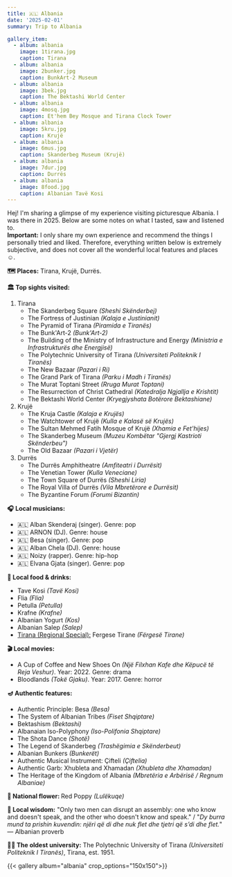 ```yaml
---
title: 🇦🇱 Albania
date: '2025-02-01'
summary: Trip to Albania

gallery_item:
  - album: albania
    image: 1tirana.jpg
    caption: Tirana
  - album: albania
    image: 2bunker.jpg
    caption: BunkArt-2 Museum
  - album: albania
    image: 3bek.jpg
    caption: The Bektashi World Center
  - album: albania
    image: 4mosq.jpg
    caption: Et'hem Bey Mosque and Tirana Clock Tower
  - album: albania
    image: 5kru.jpg
    caption: Krujë
  - album: albania
    image: 6mus.jpg
    caption: Skanderbeg Museum (Krujë)
  - album: albania
    image: 7dur.jpg
    caption: Durrës
  - album: albania
    image: 8food.jpg
    caption: Albanian Tavë Kosi
---
```

Hej! I'm sharing a glimpse of my experience visiting picturesque Albania. I was there in 2025. Below are some notes on what I tasted, saw and listened to.<br>
<b>Important:</b> I only share my own experience and recommend the things I personally tried and liked. Therefore, everything written below is extremely subjective, and does not cover all the wonderful local features and places ☺️.

<b>🗺 Places:</b> Tirana, Krujë, Durrës.<br>

<b>🏛 Top sights visited: </b>
1. Tirana
    - The Skanderbeg Square <i>(Sheshi Skënderbej)</i>
    - The Fortress of Justinian <i>(Kalaja e Justinianit)</i>
    - The Pyramid of Tirana <i>(Piramida e Tiranës)</i>
    - The Bunk'Art-2 <i>(Bunk'Art-2)</i>
    - The Building of the Ministry of Infrastructure and Energy <i>(Ministria e Infrastrukturës dhe Energjisë)</i>
    - The Polytechnic University of Tirana <i>(Universiteti Politeknik I Tiranës)</i>
    - The New Bazaar <i>(Pazari i Ri)</i>  
    - The Grand Park of Tirana <i>(Parku i Madh i Tiranës)</i>
    - The Murat Toptani Street <i>(Rruga Murat Toptani)</i>
    - The Resurrection of Christ Cathedral <i>(Katedralja Ngjallja e Krishtit)</i>
    - The Bektashi World Center <i>(Kryegjyshata Botërore Bektashiane)</i>
2. Krujë
    - The Kruja Castle <i>(Kalaja e Krujës)</i>
    - The Watchtower of Krujë <i>(Kulla e Kalasë së Krujës)</i>
    - The Sultan Mehmed Fatih Mosque of Krujë <i>(Xhamia e Fet'hijes)</i>
    - The Skanderbeg Museum <i>(Muzeu Kombëtar "Gjergj Kastrioti Skënderbeu")</i>    
    - The Old Bazaar <i>(Pazari i Vjetër)</i>
3. Durrës 
    - The Durrës Amphitheatre <i>(Amfiteatri i Durrësit)</i>
    - The Venetian Tower <i>(Kulla Veneciane)</i>
    - The Town Square of Durrës <i>(Sheshi Liria)</i>
    - The Royal Villa of Durrës <i>(Vila Mbretërore e Durrësit)</i>
    - The Byzantine Forum <i>(Forumi Bizantin)</i>


<b>🎧 Local musicians: </b>
- 🇦🇱 Alban Skenderaj (singer). Genre: pop
- 🇦🇱 ARNON (DJ). Genre: house
- 🇦🇱 Besa (singer). Genre: pop
- 🇦🇱 Alban Chela (DJ). Genre: house
- 🇦🇱 Noizy (rapper). Genre: hip-hop
- 🇦🇱 Elvana Gjata (singer). Genre: pop

<b>🥘 Local food & drinks: </b>
- Tave Kosi <i>(Tavë Kosi)</i>
- Flia <i>(Flia)</i>
- Petulla <i>(Petulla)</i>
- Krafne <i>(Krafne)</i>
- Albanian Yogurt <i>(Kos)</i>
- Albanian Salep <i>(Salep)</i>
- <u>Tirana (Regional Special):</u> Fergese Tirane <i>(Fërgesë Tirane)</i>


<b>🎬 Local movies:</b>
- A Cup of Coffee and New Shoes On <i>(Një Filxhan Kafe dhe Këpucë të Reja Veshur)</i>. Year: 2022. Genre: drama
- Bloodlands <i>(Tokë Gjaku)</i>. Year: 2017. Genre: horror
 

<b>🪔 Authentic features:</b>
- Authentic Principle: Besa <i>(Besa)</i>
- The System of Albanian Tribes <i>(Fiset Shqiptare)</i>
- Bektashism <i>(Bektashi)</i>
- Albanaian Iso-Polyphony <i>(Iso-Polifonia Shqiptare)</i>
- The Shota Dance <i>(Shotë)</i>
- The Legend of Skanderbeg <i>(Trashëgimia e Skënderbeut)</i>
- Albanian Bunkers <i>(Bunkerët)</i>
- Authentic Musical Instrument: Çifteli <i>(Çiftelia)</i>
- Authentic Garb: Xhubleta and Xhamadan <i>(Xhubleta dhe Xhamadan)</i> 
- The Heritage of the Kingdom of Albania <i>(Mbretëria e Arbërisë / Regnum Albaniae)</i>


<b>💐 National flower: </b> Red Poppy <i>(Lulëkuqe)</i>


<b>🦉 Local wisdom:</b> "Only two men can disrupt an assembly: one who know and doesn't speak, and the other who doesn't know and speak." / "<i>Dy burra mund ta prishin kuvendin: njëri që di dhe nuk flet dhe tjetri që s’di dhe flet.</i>" — Albanian proverb


<b>👨‍🎓 The oldest university:</b> The Polytechnic University of Tirana <i>(Universiteti Politeknik I Tiranës)</i>, Tirana, est. 1951. 


{{< gallery album="albania" crop_options="150x150">}}
   

